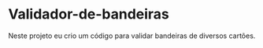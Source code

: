 # Validador-de-bandeiras
Neste projeto eu crio um código para validar bandeiras de diversos cartões.
